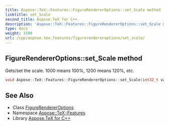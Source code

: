 ```yaml
---
title: Aspose::TeX::Features::FigureRendererOptions::set_Scale method
linktitle: set_Scale
second_title: Aspose.TeX for C++
description: 'Aspose::TeX::Features::FigureRendererOptions::set_Scale method. Gets/set the scale. 1000 means 100%, 1200 means 120%, etc in C++.'
type: docs
weight: 1500
url: /cpp/aspose.tex.features/figurerendereroptions/set_scale/
---
```

## FigureRendererOptions::set_Scale method


Gets/set the scale. 1000 means 100%, 1200 means 120%, etc.

```cpp
void Aspose::TeX::Features::FigureRendererOptions::set_Scale(int32_t value)
```

## See Also

* Class [FigureRendererOptions](../)
* Namespace [Aspose::TeX::Features](../../)
* Library [Aspose.TeX for C++](../../../)
